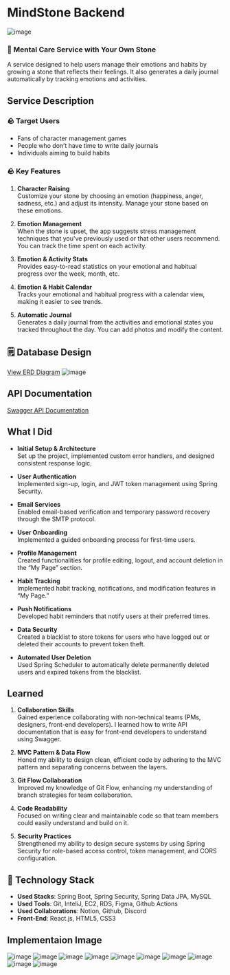 # MindStone Backend
![image](https://github.com/user-attachments/assets/4be5e5a9-5be9-4469-90c4-20b8b968d79d)

### 🧠 Mental Care Service with Your Own Stone
A service designed to help users manage their emotions and habits by growing a stone that reflects their feelings. It also generates a daily journal automatically by tracking emotions and activities.

## Service Description

### 🪨 **Target Users**
- Fans of character management games
- People who don’t have time to write daily journals
- Individuals aiming to build habits

### 🪨 **Key Features**

1. **Character Raising**  
   Customize your stone by choosing an emotion (happiness, anger, sadness, etc.) and adjust its intensity. Manage your stone based on these emotions.
   
2. **Emotion Management**  
   When the stone is upset, the app suggests stress management techniques that you've previously used or that other users recommend. You can track the time spent on each activity.
   
3. **Emotion & Activity Stats**  
   Provides easy-to-read statistics on your emotional and habitual progress over the week, month, etc.

4. **Emotion & Habit Calendar**  
   Tracks your emotional and habitual progress with a calendar view, making it easier to see trends.

5. **Automatic Journal**  
   Generates a daily journal from the activities and emotional states you tracked throughout the day. You can add photos and modify the content.

## 🗒️ Database Design

[View ERD Diagram](https://www.erdcloud.com/d/dCAAyNhQZ6bnGAG3e)
![image](https://github.com/user-attachments/assets/b194619c-4f2d-4d82-8a38-8384aec8fd46)


## API Documentation

[Swagger API Documentation](http://15.165.241.217:8080/swagger-ui/index.html)

## What I Did

- **Initial Setup & Architecture**  
   Set up the project, implemented custom error handlers, and designed consistent response logic.
   
- **User Authentication**  
   Implemented sign-up, login, and JWT token management using Spring Security.

- **Email Services**  
   Enabled email-based verification and temporary password recovery through the SMTP protocol.

- **User Onboarding**  
   Implemented a guided onboarding process for first-time users.

- **Profile Management**  
   Created functionalities for profile editing, logout, and account deletion in the “My Page” section.

- **Habit Tracking**  
   Implemented habit tracking, notifications, and modification features in “My Page.”

- **Push Notifications**  
   Developed habit reminders that notify users at their preferred times.

- **Data Security**  
   Created a blacklist to store tokens for users who have logged out or deleted their accounts to prevent token theft.

- **Automated User Deletion**  
   Used Spring Scheduler to automatically delete permanently deleted users and expired tokens from the blacklist.

## Learned

1. **Collaboration Skills**  
   Gained experience collaborating with non-technical teams (PMs, designers, front-end developers). I learned how to write API documentation that is easy for front-end developers to understand using Swagger.

2. **MVC Pattern & Data Flow**  
   Honed my ability to design clean, efficient code by adhering to the MVC pattern and separating concerns between the layers.

3. **Git Flow Collaboration**  
   Improved my knowledge of Git Flow, enhancing my understanding of branch strategies for team collaboration.

4. **Code Readability**  
   Focused on writing clear and maintainable code so that team members could easily understand and build on it.

5. **Security Practices**  
   Strengthened my ability to design secure systems by using Spring Security for role-based access control, token management, and CORS configuration.

## 🚀 Technology Stack

- **Used Stacks**: Spring Boot, Spring Security, Spring Data JPA, MySQL
- **Used Tools**: Git, InteliJ, EC2, RDS, Figma, Github Actions
- **Used Collaborations**: Notion, Github, Discord
- **Front-End**: React.js, HTML5, CSS3
   
## Implementaion Image

![image](https://github.com/user-attachments/assets/88b8632f-a20c-4735-9159-92576ecc49f0)
![image](https://github.com/user-attachments/assets/13b0de6f-ff28-4390-b565-8c5698afdcfd)
![image](https://github.com/user-attachments/assets/881aaf40-f75d-45f7-9552-9414bda93351)
![image](https://github.com/user-attachments/assets/2084058a-005c-4a76-a071-0550eec990a5)
![image](https://github.com/user-attachments/assets/596607c0-11ac-47db-8672-6f177bd9612f)
![image](https://github.com/user-attachments/assets/a4845dea-0b2b-4be0-b8ef-f2fb1b0f0716)
![image](https://github.com/user-attachments/assets/a21657f3-228f-435f-9b66-f2ec0d6b50d9)
![image](https://github.com/user-attachments/assets/557647d6-334d-4bca-9959-4b5154a46f63)
![image](https://github.com/user-attachments/assets/e5a3d76f-81da-49c2-96b0-ea6bd227f66e)
![image](https://github.com/user-attachments/assets/ec37dd74-4c24-42ff-8877-274f6d3ce94c)
